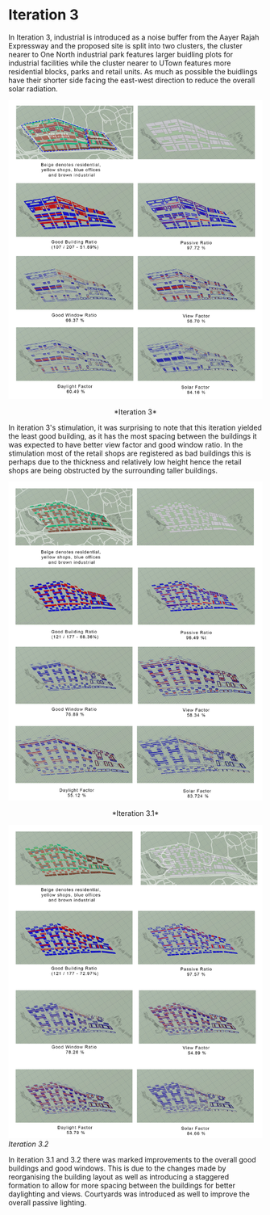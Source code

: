 # Iteration 3

In Iteration 3, industrial is introduced as a noise buffer from the Aayer Rajah Expressway and the proposed site is split into two clusters, the cluster nearer to One North industrial park features larger buidling plots for industrial facilities while the cluster nearer to UTown features more residential blocks, parks and retail units. As much as possible the buidlings have their shorter side facing the east-west direction to reduce the overall solar radiation.

![](imgs/3-1.jpg)
<p align="center"> *Iteration 3*
  
In iteration 3's stimulation, it was surprising to note that this iteration yielded the least good building, as it has the most spacing between the buildings it was expected to have better view factor and good window ratio. In the stimulation most of the retail shops are registered as bad buildings this is perhaps due to the thickness and relatively low height hence the retail shops are being obstructed by the surrounding taller buildings. 

![](imgs/3a-1.jpg)
<p align="center"> *Iteration 3.1*
 
![](imgs/3b-1.jpg) *Iteration 3.2*

In iteration 3.1 and 3.2 there was marked improvements to the overall good buildings and good windows. This is due to the changes made by reorganising the building layout as well as introducing a staggered formation to allow for more spacing between the buildings for better daylighting and views. Courtyards was introduced as well to improve the overall passive lighting.
